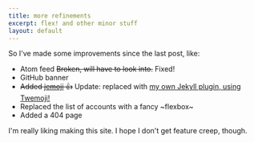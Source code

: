 ```yaml
---
title: more refinements
excerpt: flex! and other minor stuff
layout: default
---
```


So I've made some improvements since the last post, like:

* Atom feed ~~Broken, will have to look into.~~ Fixed!
* GitHub banner
* ~~Added [jemoji](https://github.com/jekyll/jemoji) :+1:~~ Update: replaced with [my own Jekyll plugin, using Twemoji!](https://github.com/ezist/ezist.github.io/blob/master/_plugins/twemoji.rb)
* Replaced the list of accounts with a fancy \~flexbox\~
* Added a 404 page

I'm really liking making this site. I hope I don't get feature creep, though.
